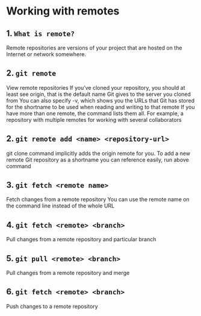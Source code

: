 # Working with remotes

## 1. `What is remote?`
Remote repositories are versions of your project that are hosted on the Internet or network somewhere.

## 2. `git remote`
View remote repositories
If you’ve cloned your repository, you should at least see origin, that is the default name Git gives to the server you cloned from
You can also specify -v, which shows you the URLs that Git has stored for the shortname to be used when reading and writing to that remote
If you have more than one remote, the command lists them all. 
For example, a repository with multiple remotes for working with several collaborators


## 2. `git remote add <name> <repository-url>`
git clone command implicitly adds the origin remote for you.
To add a new remote Git repository as a shortname you can reference easily, run above command

## 3. `git fetch <remote name>`
Fetch changes from a remote repository
You can use the remote name on the command line instead of the whole URL

## 4. `git fetch <remote> <branch>`
Pull changes from a remote repository and particular branch

## 5. `git pull <remote> <branch>`
Pull changes from a remote repository and merge

## 6. `git fetch <remote> <branch>`
Push changes to a remote repository


